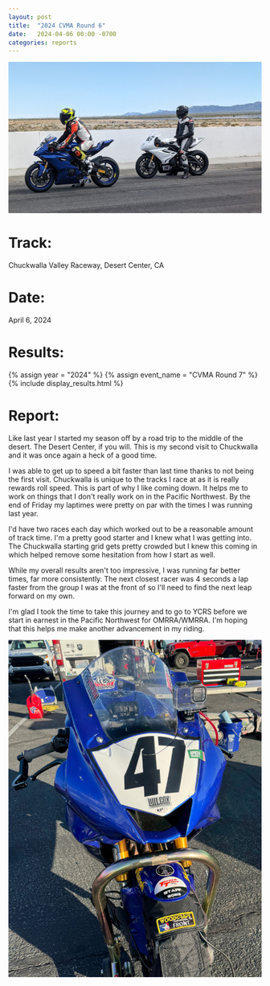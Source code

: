 ```yaml
---
layout: post
title:  "2024 CVMA Round 6"
date:   2024-04-06 00:00 -0700
categories: reports
---
```


![](/img/race-report-photos/2024/2024-04-06-Grid.jpg)

# Track:
Chuckwalla Valley Raceway, Desert Center, CA

# Date:
April 6, 2024

# Results:
{% assign year = "2024" %}
{% assign event_name = "CVMA Round 7" %}
{% include display_results.html %}


# Report:

Like last year I started my season off by a road trip to the middle of the desert. The Desert Center, if you will. This is my second visit to Chuckwalla and it was once again a heck of a good time.

I was able to get up to speed a bit faster than last time thanks to not being the first visit. Chuckwalla is unique to the tracks I race at as it is really rewards roll speed. This is part of why I like coming down. It helps me to work on things that I don't really work on in the Pacific Northwest. By the end of Friday my laptimes were pretty on par with the times I was running last year.

I'd have two races each day which worked out to be a reasonable amount of track time. I'm a pretty good starter and I knew what I was getting into. The Chuckwalla starting grid gets pretty crowded but I knew this coming in which helped remove some hesitation from how I start as well.

While my overall results aren't too impressive, I was running far better times, far more consistently. The next closest racer was 4 seconds a lap faster from the group I was at the front of so I'll need to find the next leap forward on my own.

I'm glad I took the time to take this journey and to go to YCRS before we start in earnest in the Pacific Northwest for OMRRA/WMRRA. I'm hoping that this helps me make another advancement in my riding.

![](/img/race-report-photos/2024/2024-04-06-Pit.jpg)

